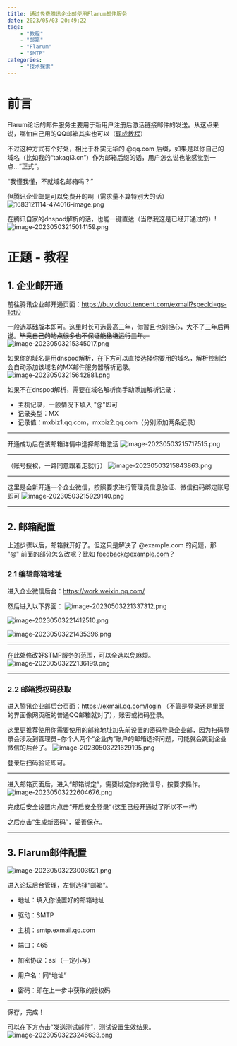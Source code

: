 ```yaml
---
title: 通过免费腾讯企业邮使用Flarum邮件服务
date: 2023/05/03 20:49:22
tags: 
    - "教程"
    - "邮箱"
    - "Flarum"
    - "SMTP"
categories:
    - "技术探索"
---
```


# 前言

Flarum论坛的邮件服务主要用于新用户注册后激活链接邮件的发送。从这点来说，哪怕自己用的QQ邮箱其实也可以（[现成教程](https://discuss.flarum.org.cn/d/2401)）

不过这种方式有个好处，相比于朴实无华的 @qq.com 后缀，如果是以你自己的域名（比如我的“takagi3.cn”）作为邮箱后缀的话，用户怎么说也能感觉到一点...“正式”。

“我懂我懂，不就域名邮箱吗？”

但腾讯企业邮是可以免费开的啊（需求量不算特别大的话）![1683121114-474016-image.png](https://pic.mufeng086.top/images/2023/05/04/1683121114-474016-image.png)

在腾讯自家的dnspod解析的话，也能一键直达（当然我这是已经开通过的）!![image-20230503215014159.png](https://pic.mufeng086.top/images/2023/05/03/image-20230503215014159.png)

# 正题 - 教程

## 1. 企业邮开通

前往腾讯企业邮开通页面：https://buy.cloud.tencent.com/exmail?specId=gs-1ctj0

一般选基础版本即可。这里时长可选最高三年，你暂且也别担心，大不了三年后再说。~~毕竟自己的站点很多也不保证能稳稳运行三年。~~
![image-20230503215345017.png](https://pic.mufeng086.top/images/2023/05/03/image-20230503215345017.png)

如果你的域名是用dnspod解析，在下方可以直接选择你要用的域名，解析控制台会自动添加该域名的MX邮件服务器解析记录。
![image-20230503215642881.png](https://pic.mufeng086.top/images/2023/05/03/image-20230503215642881.png)


如果不在dnspod解析，需要在域名解析商手动添加解析记录：

- 主机记录，一般情况下填入 "@"即可
- 记录类型：MX
- 记录值：mxbiz1.qq.com，mxbiz2.qq.com（分别添加两条记录）

---

开通成功后在该邮箱详情中选择邮箱激活
![image-20230503215717515.png](https://pic.mufeng086.top/images/2023/05/03/image-20230503215717515.png)

---

（账号授权，一路同意跟着走就行）
![image-20230503215843863.png](https://pic.mufeng086.top/images/2023/05/03/image-20230503215843863.png)

---

这里是会新开通一个企业微信，按照要求进行管理员信息验证、微信扫码绑定账号即可
![image-20230503215929140.png](https://pic.mufeng086.top/images/2023/05/03/image-20230503215929140.png)

---

## 2. 邮箱配置

上述步骤以后，邮箱就开好了。但这只是解决了 @example.com 的问题，那 "@" 前面的部分怎么改呢？比如 feedback@example.com？

### 2.1 编辑邮箱地址

进入企业微信后台：https://work.weixin.qq.com/

然后进入以下界面：
![image-20230503221337312.png](https://pic.mufeng086.top/images/2023/05/03/image-20230503221337312.png)

![image-20230503221412510.png](https://pic.mufeng086.top/images/2023/05/03/image-20230503221412510.png)

![image-20230503221435396.png](https://pic.mufeng086.top/images/2023/05/03/image-20230503221435396.png)

---

在此处修改好STMP服务的范围，可以全选以免麻烦。
![image-20230503222136199.png](https://pic.mufeng086.top/images/2023/05/03/image-20230503222136199.png)

---

### 2.2 邮箱授权码获取

进入腾讯企业邮后台页面：https://exmail.qq.com/login （不管是登录还是里面的界面像网页版的普通QQ邮箱就对了），账密或扫码登录。

这里更推荐使用你需要使用的邮箱地址加先前设置的密码登录企业邮，因为扫码登录会涉及到管理员+你个人两个“企业内”账户的邮箱选择问题，可能就会跳到企业微信的后台了。
![image-20230503221629195.png](https://pic.mufeng086.top/images/2023/05/03/image-20230503221629195.png)

登录后扫码验证即可。

---

进入邮箱页面后，进入“邮箱绑定”，需要绑定你的微信号，按要求操作。
![image-20230503222604676.png](https://pic.mufeng086.top/images/2023/05/03/image-20230503222604676.png)

完成后安全设置内点击“开启安全登录“（这里已经开通过了所以不一样）

之后点击“生成新密码”，妥善保存。

---

## 3. Flarum邮件配置
![image-20230503223003921.png](https://pic.mufeng086.top/images/2023/05/03/image-20230503223003921.png)


进入论坛后台管理，左侧选择“邮箱”。

- 地址：填入你设置好的邮箱地址

- 驱动：SMTP

- 主机：smtp.exmail.qq.com

- 端口：465

- 加密协议：ssl（一定小写）

- 用户名：同“地址”

- 密码：即在上一步中获取的授权码

---

保存，完成！

可以在下方点击“发送测试邮件”，测试设置生效结果。
![image-20230503223246633.png](https://pic.mufeng086.top/images/2023/05/03/image-20230503223246633.png)

